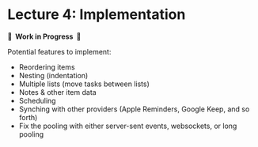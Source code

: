 # Lecture 4: Implementation

**🚧  Work in Progress  🚧**

Potential features to implement:

- Reordering items
- Nesting (indentation)
- Multiple lists (move tasks between lists)
- Notes & other item data
- Scheduling
- Synching with other providers (Apple Reminders, Google Keep, and so forth)
- Fix the pooling with either server-sent events, websockets, or long pooling
